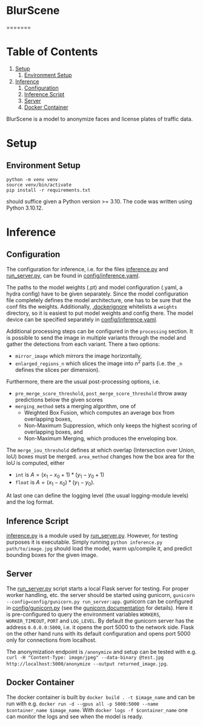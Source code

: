 # BlurScene
=======

# Table of Contents

1.  [Setup](#org2c8b1f2)
    1.  [Environment Setup](#org5d942a7)
2.  [Inference](#org179d296)
    1.  [Configuration](#org9056a19)
    2.  [Inference Script](#orgf056ac6)
    3.  [Server](#org201a534)
    4.  [Docker Container](#orgb486795)

BlurScene is a model to anonymize faces and license plates of traffic data.


<a id="org2c8b1f2"></a>

# Setup


<a id="org5d942a7"></a>

## Environment Setup

    python -m venv venv
    source venv/bin/activate
    pip install -r requirements.txt

should suffice given a Python version >= 3.10.
The code was written using Python 3.10.12.


<a id="org179d296"></a>

# Inference


<a id="org9056a19"></a>

## Configuration

The configuration for inference, i.e. for the files [inference.py](inference.py) and [run\_server.py](run_server.py), can be found in [config/inference.yaml](config/inference.yaml).

The paths to the model weights (.pt) and model configuration (.yaml, a hydra config) have to be given separately. Since the model configuration file completely defines the model architecture, one has to be sure that the conf fits the weights. Additionally, [.dockerignore](.dockerignore) whitelists a `weights` directory, so it is easiest to put model weights and config there. The model device can be specified separately in [config/inference.yaml](config/inference.yaml).

Additional processing steps can be configured in the `processing` section. It is possible to send the image in multiple variants through the model and gather the detections from each variant. There a two options:

-   `mirror_image` which mirrors the image horizontally,
-   `enlarged_regions_n` which slices the image into $n^2$ parts (i.e. the `_n` defines the slices per dimension).

Furthermore, there are the usual post-processing options, i.e.

-   `pre_merge_score_threshold`, `post_merge_score_threshold` throw away predictions below the given scores
-   `merging_method` sets a merging algorithm, one of
    -   Weighted Box Fusion, which computes an average box from overlapping boxes,
    -   Non-Maximum Suppression, which only keeps the highest scoring of overlapping boxes, and
    -   Non-Maximum Merging, which produces the enveloping box.

The `merge_iou_threshold` defines at which overlap (Intersection over Union, IoU) boxes must be merged. `area_method` changes how the box area for the IoU is computed, either

-   `int` is $A = (x_1 - x_0 + 1) * (y_1 - y_0 + 1)$
-   `float` is $A = (x_1 - x_0) * (y_1 - y_0)$.

At last one can define the logging level (the usual logging-module levels) and the log format.


<a id="orgf056ac6"></a>

## Inference Script

[inference.py](inference.py) is a module used by [run\_server.py](run_server.py). However, for testing purposes it is executable. Simply running `python inference.py path/to/image.jpg` should load the model, warm up/compile it, and predict bounding boxes for the given image.


<a id="org201a534"></a>

## Server

The [run\_server.py](run_server.py) script starts a local Flask server for testing. For proper worker handling, etc. the server should be started using gunicorn, `gunicorn --config=config/gunicorn.py run_server:app`. gunicorn can be configured in [config/gunicorn.py](config/gunicorn.py) (see the [gunicorn documentation](https://docs.gunicorn.org/en/stable/settings.html) for details). Here it is pre-configured to query the environment variables  `WORKERS`, `WORKER_TIMEOUT`, `PORT` and `LOG_LEVEL`. By default the gunicorn server has the address `0.0.0.0:5000`, i.e. it opens the port 5000 to the network side. Flask on the other hand runs with its default configuration and opens port 5000 only for connections from localhost.

The anonymization endpoint is `/anonymize` and setup can be tested with e.g. `curl -H "Content-Type: image/jpeg" --data-binary @test.jpg http://localhost:5000/anonymize --output returned_image.jpg`.


<a id="orgb486795"></a>

## Docker Container

The docker container is built by `docker build . -t $image_name` and can be run with e.g. `docker run -d --gpus all -p 5000:5000 --name $container_name $image_name`. With `docker logs -f $container_name` one can monitor the logs and see when the model is ready.

